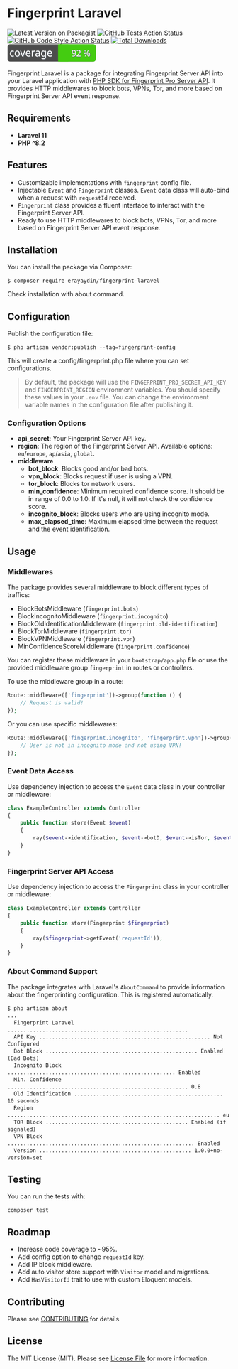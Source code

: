 # Fingerprint Laravel

[![Latest Version on Packagist](https://img.shields.io/packagist/v/erayaydin/fingerprint-laravel.svg?style=flat-square)](https://packagist.org/packages/erayaydin/fingerprint-laravel)
[![GitHub Tests Action Status](https://img.shields.io/github/actions/workflow/status/erayaydin/fingerprint-laravel/run-tests.yml?branch=main&label=tests&style=flat-square)](https://github.com/erayaydin/fingerprint-laravel/actions?query=workflow%3Arun-tests+branch%3Amain)
[![GitHub Code Style Action Status](https://img.shields.io/github/actions/workflow/status/erayaydin/fingerprint-laravel/fix-php-code-style-issues.yml?branch=main&label=code%20style&style=flat-square)](https://github.com/erayaydin/fingerprint-laravel/actions?query=workflow%3A"Fix+PHP+code+style+issues"+branch%3Amain)
[![Total Downloads](https://img.shields.io/packagist/dt/erayaydin/fingerprint-laravel.svg?style=flat-square)](https://packagist.org/packages/erayaydin/fingerprint-laravel)
[![Test Coverage](https://raw.githubusercontent.com/erayaydin/fingerprint-laravel/main/badge-coverage.svg)](https://packagist.org/packages/erayaydin/fingerprint-laravel)

Fingerprint Laravel is a package for integrating Fingerprint Server API into your Laravel application with [PHP SDK for Fingerprint Pro Server API](https://github.com/fingerprintjs/fingerprint-pro-server-api-php-sdk).
It provides HTTP middlewares to block bots, VPNs, Tor, and more based on Fingerprint Server API event response.

## Requirements

- **Laravel 11**
- **PHP ^8.2**

## Features

- Customizable implementations with `fingerprint` config file.
- Injectable `Event` and `Fingerprint` classes. `Event` data class will auto-bind when a request with `requestId`
received.
- `Fingerprint` class provides a fluent interface to interact with the Fingerprint Server API.
- Ready to use HTTP middlewares to block bots, VPNs, Tor, and more based on Fingerprint Server API event response.

## Installation

You can install the package via Composer:

```shell
$ composer require erayaydin/fingerprint-laravel
```

Check installation with about command.

## Configuration

Publish the configuration file:

```shell
$ php artisan vendor:publish --tag=fingerprint-config
```

This will create a config/fingerprint.php file where you can set configurations.

> By default, the package will use the `FINGERPRINT_PRO_SECRET_API_KEY` and `FINGERPRINT_REGION` environment variables.
> You should specify these values in your `.env` file. You can change the environment variable names in the
> configuration file after publishing it.

### Configuration Options

- **api_secret**: Your Fingerprint Server API key.
- **region**: The region of the Fingerprint Server API. Available options: `eu`/`europe`, `ap`/`asia`, `global`.
- **middleware**
  - **bot_block**: Blocks good and/or bad bots.
  - **vpn_block**: Blocks request if user is using a VPN.
  - **tor_block**: Blocks tor network users.
  - **min_confidence**: Minimum required confidence score. It should be in range of 0.0 to 1.0. If it's null, it will 
not check the confidence score.
  - **incognito_block**: Blocks users who are using incognito mode.
  - **max_elapsed_time**: Maximum elapsed time between the request and the event identification.

## Usage

### Middlewares

The package provides several middleware to block different types of traffics:

- BlockBotsMiddleware (`fingerprint.bots`)
- BlockIncognitoMiddleware (`fingerprint.incognito`)
- BlockOldIdentificationMiddleware (`fingerprint.old-identification`)
- BlockTorMiddleware (`fingerprint.tor`)
- BlockVPNMiddleware (`fingerprint.vpn`)
- MinConfidenceScoreMiddleware (`fingerprint.confidence`)

You can register these middleware in your `bootstrap/app.php` file or use the provided middleware group `fingerprint` in
routes or controllers.

To use the middleware group in a route:

```php
Route::middleware(['fingerprint'])->group(function () {
    // Request is valid!
});
```

Or you can use specific middlewares:

```php
Route::middleware(['fingerprint.incognito', 'fingerprint.vpn'])->group(function () {
    // User is not in incognito mode and not using VPN!
});
```

### Event Data Access

Use dependency injection to access the `Event` data class in your controller or middleware:

```php
class ExampleController extends Controller
{
    public function store(Event $event)
    {
        ray($event->identification, $event->botD, $event->isTor, $event->isVPN);
    }
}
```

### Fingerprint Server API Access

Use dependency injection to access the `Fingerprint` class in your controller or middleware:

```php
class ExampleController extends Controller
{
    public function store(Fingerprint $fingerprint)
    {
        ray($fingerprint->getEvent('requestId'));
    }
}
```

### About Command Support

The package integrates with Laravel's `AboutCommand` to provide information about the fingerprinting configuration.
This is registered automatically.

```shell
$ php artisan about
...
  Fingerprint Laravel .........................................................
  API Key ...................................................... Not Configured
  Bot Block ................................................ Enabled (Bad Bots)
  Incognito Block ..................................................... Enabled
  Min. Confidence ......................................................... 0.8
  Old Identification ............................................... 10 seconds
  Region ................................................................... eu
  TOR Block ............................................. Enabled (if signaled)
  VPN Block ........................................................... Enabled
  Version ................................................ 1.0.0+no-version-set
```

## Testing

You can run the tests with:

```shell
composer test
```

## Roadmap

- Increase code coverage to ~95%.
- Add config option to change `requestId` key.
- Add IP block middleware.
- Add auto visitor store support with `Visitor` model and migrations.
- Add `HasVisitorId` trait to use with custom Eloquent models.

## Contributing

Please see [CONTRIBUTING](CONTRIBUTING.md) for details.

## License

The MIT License (MIT). Please see [License File](LICENSE.md) for more information.
